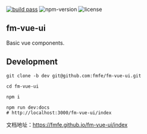 [![build pass](https://api.travis-ci.org/fmfe/fm-vue-ui.svg?branch=master)](https://travis-ci.org/fmfe/fm-vue-ui) ![npm-version](https://img.shields.io/npm/v/fm-vue-ui.svg) ![license](https://img.shields.io/npm/l/fm-vue-ui.svg)
## fm-vue-ui
Basic vue components.

## Development

```
git clone -b dev git@github.com:fmfe/fm-vue-ui.git

cd fm-vue-ui

npm i

npm run dev:docs
# http://localhost:3000/fm-vue-ui/index
```

文档地址：https://fmfe.github.io/fm-vue-ui/index